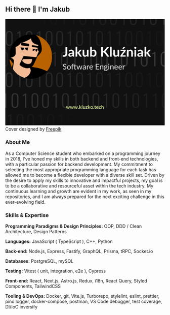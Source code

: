 ## Hi there 👋 I'm Jakub

![cover](cover.png)
Cover designed by [Freepik](https://www.freepik.com/free-vector/black-background-with-binary-numbers_1075645.htm#query=programming%20background%20black&position=10&from_view=search&track=ais)

### About Me

As a Computer Science student who embarked on a programming journey in 2018, I've honed my skills in both backend and front-end technologies, with a particular passion for backend development. My commitment to selecting the most appropriate programming language for each task has allowed me to become a flexible developer with a diverse skill set. Driven by the desire to apply my skills to innovative and impactful projects, my goal is to be a collaborative and resourceful asset within the tech industry. My continuous learning and growth are evident in my work, as seen in my repositories, and I am always prepared for the next exciting challenge in this ever-evolving field.

### Skills & Expertise

**Programming Paradigms & Design Principles:**  OOP, DDD / Clean Architecture, Design Patterns

**Languages:** JavaScript ( TypeScript ), C++, Python

**Back-end:** Node.js, Express, Fastify, GraphQL, Prisma, tRPC, Socket.io

**Databases:** PostgreSQL, mySQL

**Testing:** Vitest ( unit, integration, e2e ), Cypress

**Front-end:** React, Next.js, Astro.js, Redux, i18n, React Query, Styled Components, TailwindCSS

**Tooling & DevOps:** Docker, git, Vite.js, Turborepo, stylelint, eslint, prettier, pino logger, docker-compose, postman, VS Code debugger, test coverage, DI/IoC inversify



